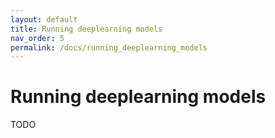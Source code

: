 ```yaml
---
layout: default
title: Running deeplearning models
nav_order: 5
permalink: /docs/running_deeplearning_models
---
```


# Running deeplearning models

TODO
